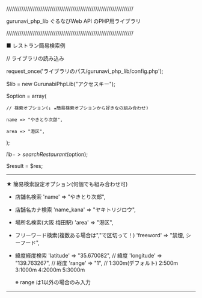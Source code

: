 ///////////////////////////////////////////////////////////////////

  gurunavi_php_lib
  ぐるなびWeb API のPHP用ライブラリ

///////////////////////////////////////////////////////////////////

■ レストラン簡易検索例

 // ライブラリの読み込み

request_once('ライブラリのパス/gurunavi_php_lib/config.php');

$lib = new GurunabiPhpLib("アクセスキー");

$option = array(

    // 検索オプション(↓ ★簡易検索オプションから好きなの組み合わせ)

    name => "やきとり次郎",

    area => "港区",

   );


$lib->searchRestaurant($option);

$result = $res;


-----------------------------------------------------------

★ 簡易検索設定オプション(何個でも組み合わせ可)
 - 店舗名検索
    'name' => "やきとり次郎",

 - 店舗名カナ検索
    'name_kana' => "ヤキトリジロウ",

 - 場所名検索(大阪 梅田駅)
    'area' => "港区",

 - フリーワード検索(複数ある場合は","で区切って！)
    'freeword' => "禁煙, シーフード",

 - 緯度経度検索
    'latitude'  => "35.670082",  // 緯度
    'longitude' => "139.763267", // 経度
    'range'     => "1",          // 1:300m(デフォルト) 2:500m  3:1000m  4:2000m  5:3000m

    ※ range は1以外の場合のみ入力

-----------------------------------------------------------
